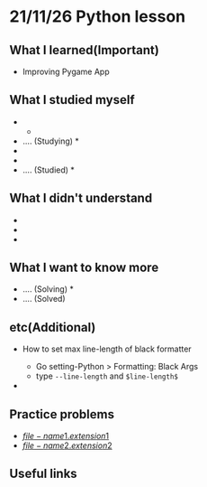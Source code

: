 # 21/11/26 Python lesson

## What I learned(Important)

* Improving Pygame App

## What I studied myself

*
  *
* .... (Studying)
  *
*
*
* .... (Studied)
  *

## What I didn't understand

*
*
*

## What I want to know more

* .... (Solving)
  *
* .... (Solved)

## etc(Additional)

* How to set max line-length of black formatter
  * Go setting-Python > Formatting: Black Args
  * type `--line-length` and `$line-length$`

*

## Practice problems

* [$file-name1.extension1$]($file-name1.extension1$)
* [$file-name2.extension2$]($file-name2.extension2$)

## Useful links
